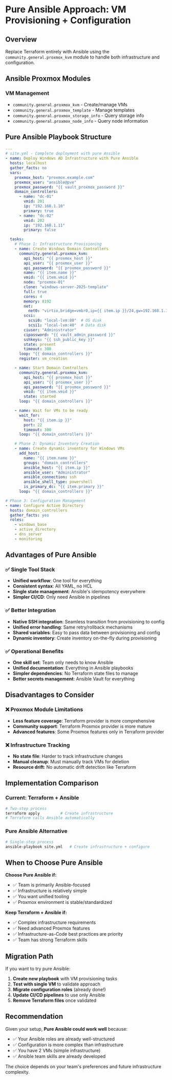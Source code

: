 # Pure Ansible Approach: VM Provisioning + Configuration

## Overview

Replace Terraform entirely with Ansible using the `community.general.proxmox_kvm` module to handle both infrastructure and configuration.

## Ansible Proxmox Modules

### VM Management
- `community.general.proxmox_kvm` - Create/manage VMs
- `community.general.proxmox_template` - Manage templates
- `community.general.proxmox_storage_info` - Query storage info
- `community.general.proxmox_node_info` - Query node information

## Pure Ansible Playbook Structure

```yaml
---
# site.yml - Complete deployment with pure Ansible
- name: Deploy Windows AD Infrastructure with Pure Ansible
  hosts: localhost
  gather_facts: no
  vars:
    proxmox_host: "proxmox.example.com"
    proxmox_user: "ansible@pve"
    proxmox_password: "{{ vault_proxmox_password }}"
    domain_controllers:
      - name: "dc-01" 
        vmid: 201
        ip: "192.168.1.10"
        primary: true
      - name: "dc-02"
        vmid: 202 
        ip: "192.168.1.11"
        primary: false

  tasks:
    # Phase 1: Infrastructure Provisioning
    - name: Create Windows Domain Controllers
      community.general.proxmox_kvm:
        api_host: "{{ proxmox_host }}"
        api_user: "{{ proxmox_user }}" 
        api_password: "{{ proxmox_password }}"
        name: "{{ item.name }}"
        vmid: "{{ item.vmid }}"
        node: "proxmox-01"
        clone: "windows-server-2025-template"
        full: true
        cores: 4
        memory: 8192
        net:
          net0: "virtio,bridge=vmbr0,ip={{ item.ip }}/24,gw=192.168.1.1"
        scsi:
          scsi0: "local-lvm:80"  # OS disk
          scsi1: "local-lvm:40"  # Data disk
        ciuser: "Administrator"
        cipassword: "{{ vault_admin_password }}"
        sshkeys: "{{ ssh_public_key }}"
        state: present
        timeout: 300
      loop: "{{ domain_controllers }}"
      register: vm_creation

    - name: Start Domain Controllers
      community.general.proxmox_kvm:
        api_host: "{{ proxmox_host }}"
        api_user: "{{ proxmox_user }}"
        api_password: "{{ proxmox_password }}"
        vmid: "{{ item.vmid }}"
        state: started
      loop: "{{ domain_controllers }}"

    - name: Wait for VMs to be ready
      wait_for:
        host: "{{ item.ip }}"
        port: 22
        timeout: 300
      loop: "{{ domain_controllers }}"

    # Phase 2: Dynamic Inventory Creation
    - name: Create dynamic inventory for Windows VMs
      add_host:
        name: "{{ item.name }}"
        groups: "domain_controllers"
        ansible_host: "{{ item.ip }}"
        ansible_user: "Administrator"
        ansible_connection: ssh
        ansible_shell_type: powershell
        is_primary_dc: "{{ item.primary }}"
      loop: "{{ domain_controllers }}"

# Phase 3: Configuration Management
- name: Configure Active Directory
  hosts: domain_controllers
  gather_facts: yes
  roles:
    - windows_base
    - active_directory  
    - dns_server
    - monitoring
```

## Advantages of Pure Ansible

### ✅ **Single Tool Stack**
- **Unified workflow**: One tool for everything
- **Consistent syntax**: All YAML, no HCL
- **Single state management**: Ansible's idempotency everywhere
- **Simpler CI/CD**: Only need Ansible in pipelines

### ✅ **Better Integration** 
- **Native SSH integration**: Seamless transition from provisioning to config
- **Unified error handling**: Same retry/rollback mechanisms
- **Shared variables**: Easy to pass data between provisioning and config
- **Dynamic inventory**: Create inventory on-the-fly during provisioning

### ✅ **Operational Benefits**
- **One skill set**: Team only needs to know Ansible
- **Unified documentation**: Everything in Ansible playbooks
- **Simpler dependencies**: No Terraform state files to manage
- **Better secrets management**: Ansible Vault for everything

## Disadvantages to Consider

### ❌ **Proxmox Module Limitations**
- **Less feature coverage**: Terraform provider is more comprehensive
- **Community support**: Terraform Proxmox provider is more mature
- **Advanced features**: Some Proxmox features only in Terraform provider

### ❌ **Infrastructure Tracking**
- **No state file**: Harder to track infrastructure changes
- **Manual cleanup**: Must manually track VMs for deletion
- **Resource drift**: No automatic drift detection like Terraform

## Implementation Comparison

### Current: Terraform + Ansible
```bash
# Two-step process
terraform apply         # Create infrastructure  
# Terraform calls Ansible automatically
```

### Pure Ansible Alternative
```bash  
# Single-step process
ansible-playbook site.yml   # Create infrastructure + configure
```

## When to Choose Pure Ansible

**Choose Pure Ansible if:**
- ✅ Team is primarily Ansible-focused
- ✅ Infrastructure is relatively simple
- ✅ You want unified tooling
- ✅ Proxmox environment is stable/standardized

**Keep Terraform + Ansible if:**
- ✅ Complex infrastructure requirements
- ✅ Need advanced Proxmox features
- ✅ Infrastructure-as-Code best practices are priority
- ✅ Team has strong Terraform skills

## Migration Path

If you want to try pure Ansible:

1. **Create new playbook** with VM provisioning tasks
2. **Test with single VM** to validate approach  
3. **Migrate configuration roles** (already done!)
4. **Update CI/CD pipelines** to use only Ansible
5. **Remove Terraform files** once validated

## Recommendation

Given your setup, **Pure Ansible could work well** because:
- ✅ Your Ansible roles are already well-structured  
- ✅ Configuration is more complex than infrastructure
- ✅ You have 2 VMs (simple infrastructure)
- ✅ Ansible team skills are already developed

The choice depends on your team's preferences and future infrastructure complexity.
